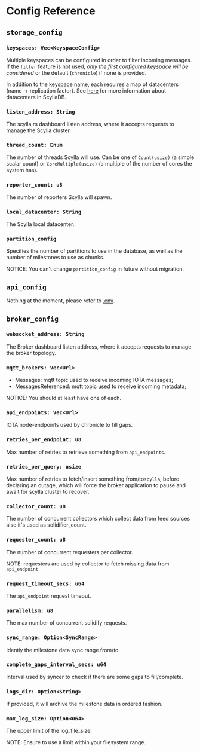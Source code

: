 # Config Reference

## `storage_config`

### `keyspaces: Vec<KeyspaceConfig>`

Multiple keyspaces can be configured in order to filter incoming messages. If the `filter` feature is not used, _only the first configured keyspace will be considered_ or the default (`chronicle`) if none is provided.

In addition to the keyspace name, each requires a map of datacenters (name -> replication factor). See [here](https://university.scylladb.com/courses/scylla-essentials-overview/lessons/architecture/topic/datacenter/) for more information about datacenters in ScyllaDB.

### `listen_address: String`

The scylla.rs dashboard listen address, where it accepts requests to manage the Scylla cluster.

### `thread_count: Enum`

The number of threads Scylla will use. Can be one of `Count(usize)` (a simple scalar count) or `CoreMultiple(usize)` (a multiple of the number of cores the system has).

### `reporter_count: u8`

The number of reporters Scylla will spawn.

### `local_datacenter: String`

The Scylla local datacenter.

### `partition_config`

Specifies the number of partitions to use in the database, as well as the number of milestones to use as chunks.

NOTICE: You can't change `partition_config` in future without migration.

## `api_config`

Nothing at the moment, please refer to [.env](https://github.com/iotaledger/chronicle.rs/blob/main/.env).

## `broker_config`

### `websocket_address: String`

The Broker dashboard listen address, where it accepts requests to manage the broker topology.

### `mqtt_brokers: Vec<Url>`

- Messages: mqtt topic used to receive incoming IOTA messages;
- MessagesReferenced: mqtt topic used to receive incoming metadata;

NOTICE: You should at least have one of each.

### `api_endpoints: Vec<Url>`

IOTA node-endpoints used by chronicle to fill gaps.

### `retries_per_endpoint: u8`

Max number of retries to retrieve something from `api_endpoints`.

### `retries_per_query: usize`

Max number of retries to fetch/insert something from/to`scylla`, before declaring an outage, which will force the broker application to pause and await for scylla cluster to recover.

### `collector_count: u8`

The number of concurrent collectors which collect data from feed sources also it's used as solidifier_count.

### `requester_count: u8`

The number of concurrent requesters per collector.

NOTE: requesters are used by collector to fetch missing data from `api_endpoint`

### `request_timeout_secs: u64`

The `api_endpoint` request timeout.

### `parallelism: u8`

The max number of concurrent solidify requests.

### `sync_range: Option<SyncRange>`

Identiy the milestone data sync range from/to.

### `complete_gaps_interval_secs: u64`

Interval used by syncer to check if there are some gaps to fill/complete.

### `logs_dir: Option<String>`

If provided, it will archive the milestone data in ordered fashion.

### `max_log_size: Option<u64>`

The upper limit of the log_file_size.

NOTE: Ensure to use a limit within your filesystem range.

